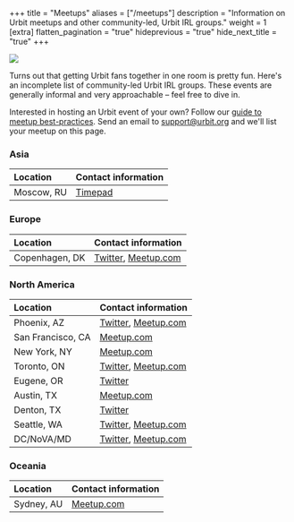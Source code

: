 +++
title = "Meetups"
aliases = ["/meetups"]
description = "Information on Urbit meetups and other community-led, Urbit IRL groups."
weight = 1
[extra]
flatten_pagination = "true"
hideprevious = "true"
hide_next_title = "true"
+++

![](https://media.urbit.org/site/meetup1.jpg)

Turns out that getting Urbit fans together in one room is pretty fun. Here's an incomplete list of community-led Urbit IRL groups. These events are generally informal and very approachable – feel free to dive in.

Interested in hosting an Urbit event of your own? Follow our [guide to meetup best-practices](/community/hosting-a-meetup). Send an email to [support@urbit.org](mailto:support@urbit.org) and we'll list your meetup on this page.

### Asia

| Location   | Contact information                               |
| :--------- | :------------------------------------------------ |
| Moscow, RU | [Timepad](https://urbitmoscow.timepad.ru/events/) |

### Europe

| Location       | Contact information                                                                             |
| :------------- | :---------------------------------------------------------------------------------------------- |
| Copenhagen, DK | [Twitter](https://twitter.com/UrbitCPH), [Meetup.com](https://www.meetup.com/Urbit-Copenhagen/) |

### North America

| Location          | Contact information                                                                              |
| :---------------- | :----------------------------------------------------------------------------------------------- |
| Phoenix, AZ       | [Twitter](https://twitter.com/UrbitPHX), [Meetup.com](https://www.meetup.com/urbit-phx/)         |
| San Francisco, CA | [Meetup.com](https://www.meetup.com/urbit-sf/)                                                   |
| New York, NY      | [Meetup.com](https://www.meetup.com/Urbit-New-York/)                                             |
| Toronto, ON       | [Twitter](https://twitter.com/UrbitToronto), [Meetup.com](https://www.meetup.com/Urbit-Toronto/) |
| Eugene, OR        | [Twitter](https://twitter.com/EugeneUrbit)                                                       |
| Austin, TX        | [Meetup.com](https://www.meetup.com/Urbit-Austin/)                                               |
| Denton, TX        | [Twitter](https://twitter.com/UrbitDFW)                                                          |
| Seattle, WA       | [Twitter](https://twitter.com/SeattleUrbit), [Meetup.com](https://www.meetup.com/urbit-seattle/)                                              |
| DC/NoVA/MD        | [Twitter](https://twitter.com/dcurbit), [Meetup.com](https://www.meetup.com/dc-urbit-meetup-group/) |

### Oceania

| Location   | Contact information                               |
| :--------- | :------------------------------------------------ |
| Sydney, AU | [Meetup.com](https://www.meetup.com/Urbit-Sydney) |
